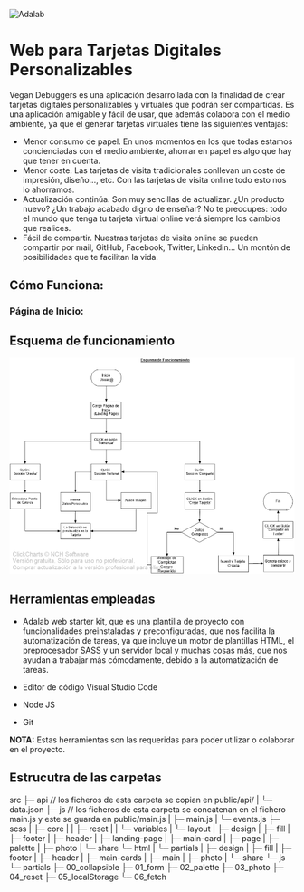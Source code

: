 ![Adalab](https://beta.adalab.es/resources/images/adalab-logo-155x61-bg-white.png)



# Web para Tarjetas Digitales Personalizables

Vegan Debuggers es una aplicación desarrollada con la finalidad de crear tarjetas digitales personalizables y virtuales que podrán ser compartidas. 
Es una aplicación amigable y fácil de usar, que además colabora con el medio ambiente, ya que el generar tarjetas virtuales tiene las siguientes ventajas:
- Menor consumo de papel. En unos momentos en los que todas estamos concienciadas con el medio ambiente, ahorrar en papel es algo que hay que tener en cuenta.
- Menor coste.  Las tarjetas de visita tradicionales conllevan un coste de impresión, diseño..., etc. Con las tarjetas de visita online todo esto nos lo ahorramos.
- Actualización continúa.  Son muy sencillas de actualizar. ¿Un producto nuevo? ¿Un trabajo acabado digno de enseñar? No te preocupes: todo el mundo que tenga tu tarjeta virtual online verá siempre los cambios que realices.
- Fácil de compartir. Nuestras tarjetas de visita online se pueden compartir por   mail,   GitHub,   Facebook,   Twitter,   Linkedin...   Un   montón   de posibilidades que te facilitan la vida.

## 

## Cómo Funciona:

### Página de Inicio:


## Esquema de funcionamiento

![Esquema](https://github.com/Adalab/project-promo-m-module-2-team-6/blob/main/src/images/Esquema.jpg)

## Herramientas empleadas

- Adalab web starter kit, que es una plantilla de proyecto con funcionalidades preinstaladas y preconfiguradas, que nos facilita la automatización de tareas, ya que incluye un motor de plantillas HTML, el preprocesador SASS y un servidor local y muchas cosas más, que nos ayudan a trabajar más cómodamente, debido a la automatización de tareas.

- Editor de código Visual Studio Code

- Node JS

- Git

**NOTA:** Estas herramientas son las requeridas para poder utilizar o colaborar en el proyecto.

## Estrucutra de las carpetas

src
├─ api // los ficheros de esta carpeta se copian en public/api/
|  └─ data.json
├─ js // los ficheros de esta carpeta se concatenan en el fichero main.js y este se guarda en public/main.js
|  ├─ main.js
|  └─ events.js
├─ scss
|  ├─ core
|  |  ├─ reset
|  |  └─ variables
|  └─ layout
|     ├─ design
|     ├─ fill
|     ├─ footer
|     ├─ header
|     ├─ landing-page
|     ├─ main-card
|     ├─ page
|     ├─ palette
|     ├─ photo
|     └─ share
└─ html
|  └─ partials
|     ├─ design
|     ├─ fill
|     ├─ footer
|     ├─ header
|     ├─ main-cards
|     ├─ main
|     ├─ photo
|     └─ share
└─ js
   └─ partials
      ├─ 00_collapsible
      ├─ 01_form
      ├─ 02_palette
      ├─ 03_photo
      ├─ 04_reset
      ├─ 05_localStorage
      └─ 06_fetch

